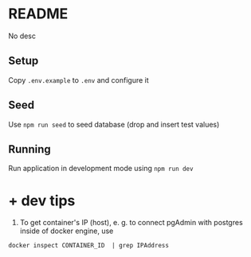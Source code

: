 # README

No desc

## Setup

Copy `.env.example` to `.env` and configure it

## Seed

Use `npm run seed` to seed database (drop and insert test values)

## Running

Run application in development mode using `npm run dev`

# + dev tips

1. To get container's IP (host), e. g. to connect pgAdmin with postgres inside of docker engine, use

`docker inspect CONTAINER_ID  | grep IPAddress`
